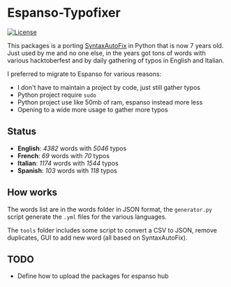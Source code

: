 # Espanso-Typofixer
[![License](https://img.shields.io/badge/License-GPL%20v3-blue.svg)](http://www.gnu.org/licenses/gpl-3.0)   

This packages is a porting [SyntaxAutoFix](https://github.com/Mte90/SyntaxAutoFix) in Python that is now 7 years old.  
Just used by me and no one else, in the years got tons of words with various hacktoberfest and by daily gathering of typos in English and Italian.

I preferred to migrate to Espanso for various reasons:

* I don't have to maintain a project by code, just still gather typos
* Python project require `sudo`
* Python project use like 50mb of ram, espanso instead more less
* Opening to a wide more usage to gather more typos

## Status

* **English**: *<!--en-words-->4382<!--en-words-end-->* words with *<!--en-typos-->5046<!--en-typos-end-->*  typos
* **French**: *<!--fr-words-->69<!--fr-words-end-->* words with *<!--fr-typos-->70<!--fr-typos-end-->* typos
* **Italian**: *<!--it-words-->1174<!--it-words-end-->* words with *<!--it-typos-->1544<!--it-typos-end-->* typos
* **Spanish**: *<!--es-words-->103<!--es-words-end-->* words with *<!--es-typos-->118<!--es-typos-end-->* typos

## How works

The words list are in the words folder in JSON format, the `generator.py` script generate the `.yml` files for the various languages.

The `tools` folder includes some script to convert a CSV to JSON, remove duplicates, GUI to add new word (all based on SyntaxAutoFix).

## TODO

* Define how to upload the packages for espanso hub

